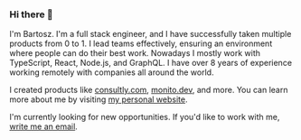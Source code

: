 ### Hi there 👋

I'm Bartosz. I'm a full stack engineer, and I have successfully taken multiple products from 0 to 1. I lead teams effectively, ensuring an environment where people can do their best work. Nowadays I mostly work with TypeScript, React, Node.js, and GraphQL. I have over 8 years of experience working remotely with companies all around the world.

I created products like [consultly.com](https://consultly.com), [monito.dev](https://monito.dev), and more. You can learn more about me by visiting [my personal website](https://jarocki.me).

I'm currently looking for new opportunities. If you'd like to work with me, [write me an email](mailto:bartosz.jarocki@hey.com).
